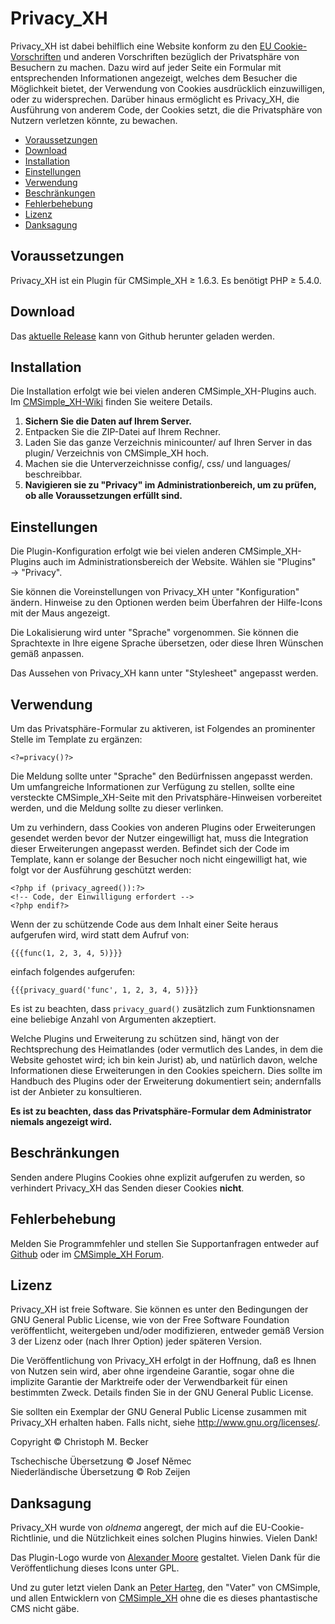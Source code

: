 # Privacy\_XH

Privacy\_XH ist dabei behilflich eine Website konform zu den [EU
Cookie-Vorschriften](http://ec.europa.eu/ipg/basics/legal/cookies/index_en.htm)
und anderen Vorschriften bezüglich der Privatsphäre von Besuchern zu
machen. Dazu wird auf jeder Seite ein Formular mit entsprechenden
Informationen angezeigt, welches dem Besucher die Möglichkeit bietet,
der Verwendung von Cookies ausdrücklich einzuwilligen, oder zu widersprechen.
Darüber hinaus ermöglicht es Privacy\_XH, die Ausführung von
anderem Code, der Cookies setzt, die die Privatsphäre von Nutzern
verletzen könnte, zu bewachen.

  - [Voraussetzungen](#voraussetzungen)
  - [Download](#download)
  - [Installation](#installation)
  - [Einstellungen](#einstellungen)
  - [Verwendung](#verwendung)
  - [Beschränkungen](#beschränkungen)
  - [Fehlerbehebung](#fehlerbehebung)
  - [Lizenz](#lizenz)
  - [Danksagung](#danksagung)

## Voraussetzungen

Privacy\_XH ist ein Plugin für CMSimple\_XH ≥ 1.6.3. Es benötigt PHP ≥
5.4.0.

## Download

Das [aktuelle Release](https://github.com/cmb69/privacy_xh/releases/latest)
kann von Github herunter geladen werden.

## Installation

Die Installation erfolgt wie bei vielen anderen CMSimple_XH-Plugins
auch. Im
[CMSimple\_XH-Wiki](https://wiki.cmsimple-xh.org/doku.php/de:installation#plugins)
finden Sie weitere Details.

1.  **Sichern Sie die Daten auf Ihrem Server.**
2.  Entpacken Sie die ZIP-Datei auf Ihrem Rechner.
3.  Laden Sie das ganze Verzeichnis minicounter/ auf Ihren Server in das
    plugin/ Verzeichnis von CMSimple\_XH hoch.
4.  Machen sie die Unterverzeichnisse config/, css/ und
    languages/ beschreibbar.
5.  **Navigieren sie zu "Privacy" im Administrationbereich, um zu prüfen,
    ob alle Voraussetzungen erfüllt sind.**

## Einstellungen

Die Plugin-Konfiguration erfolgt wie bei vielen anderen
CMSimple\_XH-Plugins auch im Administrationsbereich der Website.  Wählen
sie "Plugins" → "Privacy".

Sie können die Voreinstellungen von Privacy\_XH unter "Konfiguration"
ändern. Hinweise zu den Optionen werden beim Überfahren der Hilfe-Icons
mit der Maus angezeigt.

Die Lokalisierung wird unter "Sprache" vorgenommen. Sie können die
Sprachtexte in Ihre eigene Sprache übersetzen, oder diese Ihren Wünschen
gemäß anpassen.

Das Aussehen von Privacy\_XH kann unter "Stylesheet" angepasst werden.

## Verwendung

Um das Privatsphäre-Formular zu aktiveren, ist Folgendes an prominenter
Stelle im Template zu ergänzen:

    <?=privacy()?>

Die Meldung sollte unter "Sprache" den Bedürfnissen angepasst werden. Um
umfangreiche Informationen zur Verfügung zu stellen, sollte eine
versteckte CMSimple\_XH-Seite mit den Privatsphäre-Hinweisen vorbereitet
werden, und die Meldung sollte zu dieser verlinken.

Um zu verhindern, dass Cookies von anderen Plugins oder Erweiterungen
gesendet werden bevor der Nutzer eingewilligt hat, muss die Integration
dieser Erweiterungen angepasst werden. Befindet sich der Code im
Template, kann er solange der Besucher noch nicht eingewilligt hat, wie
folgt vor der Ausführung geschützt werden:

    <?php if (privacy_agreed()):?>
    <!-- Code, der Einwilligung erfordert -->
    <?php endif?>

Wenn der zu schützende Code aus dem Inhalt einer Seite heraus aufgerufen
wird, wird statt dem Aufruf von:

    {{{func(1, 2, 3, 4, 5)}}}

einfach folgendes aufgerufen:

    {{{privacy_guard('func', 1, 2, 3, 4, 5)}}}

Es ist zu beachten, dass `privacy_guard()` zusätzlich zum Funktionsnamen
eine beliebige Anzahl von Argumenten akzeptiert.

Welche Plugins und Erweiterung zu schützen sind, hängt von der
Rechtsprechung des Heimatlandes (oder vermutlich des Landes, in dem die
Website gehostet wird; ich bin kein Jurist) ab, und natürlich davon,
welche Informationen diese Erweiterungen in den Cookies speichern. Dies
sollte im Handbuch des Plugins oder der Erweiterung dokumentiert sein;
andernfalls ist der Anbieter zu konsultieren.

**Es ist zu beachten, dass das Privatsphäre-Formular dem Administrator
niemals angezeigt wird.**

## Beschränkungen

Senden andere Plugins Cookies ohne explizit aufgerufen zu werden,
so verhindert Privacy\_XH das Senden dieser Cookies **nicht**.

## Fehlerbehebung

Melden Sie Programmfehler und stellen Sie Supportanfragen entweder auf
[Github](https://github.com/cmb69/privacy_xh/issues) oder im
[CMSimple_XH Forum](https://cmsimpleforum.com/).

## Lizenz

Privacy\_XH ist freie Software. Sie können es unter den Bedingungen der
GNU General Public License, wie von der Free Software Foundation
veröffentlicht, weitergeben und/oder modifizieren, entweder gemäß
Version 3 der Lizenz oder (nach Ihrer Option) jeder späteren Version.

Die Veröffentlichung von Privacy\_XH erfolgt in der Hoffnung, daß es
Ihnen von Nutzen sein wird, aber ohne irgendeine Garantie, sogar ohne
die implizite Garantie der Marktreife oder der Verwendbarkeit für einen
bestimmten Zweck. Details finden Sie in der GNU General Public License.

Sie sollten ein Exemplar der GNU General Public License zusammen mit
Privacy\_XH erhalten haben. Falls nicht, siehe
http://www.gnu.org/licenses/.

Copyright © Christoph M. Becker

Tschechische Übersetzung © Josef Němec  
Niederländische Übersetzung © Rob Zeijen

## Danksagung

Privacy\_XH wurde von *oldnema* angeregt, der mich auf die
EU-Cookie-Richtlinie, und die Nützlichkeit eines solchen Plugins
hinwies. Vielen Dank!

Das Plugin-Logo wurde von [Alexander Moore](http://www.famfamfam.com/)
gestaltet. Vielen Dank für die Veröffentlichung dieses Icons unter GPL.

Und zu guter letzt vielen Dank an [Peter Harteg](http://www.harteg.dk),
den "Vater" von CMSimple, und allen Entwicklern von
[CMSimple\_XH](http://www.cmsimple-xh.org) ohne die es dieses
phantastische CMS nicht gäbe.

